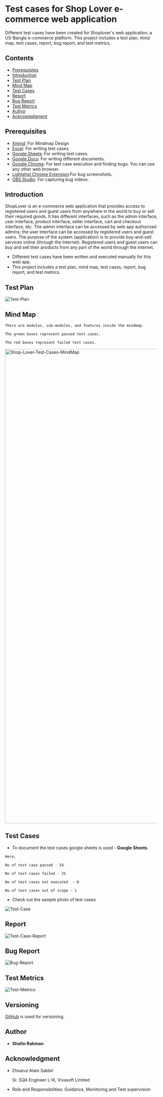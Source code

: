 # Test cases for Shop Lover e-commerce web  application

Different test cases have been created for Shoplover's web application, a US-Bangla e-commerce platform. This project includes a test plan, mind map, test cases, report, bug report, and test metrics.

## Contents
- [Prerequisites](#Prerequisites) 
- [Introduction](#Introduction) 
- [Test Plan](#test-plan) 
- [Mind Map](#mind-map)
- [Test Cases](#test-case-writing)
- [Report](#report)
- [Bug Report](#bug-report)
- [Test Metrics](#test-metrics)
- [Author](#test-metrics)
- [Acknowledgment](#Acknowledgment)

## Prerequisites 

- [Xmind](https://xmind.app): For Mindmap Design
- [Excel](): For writing test cases.
- [Google Sheets](): For writing test cases.
- [Google Docs](): For writing different documents.
- [Google Chrome](https://www.google.com/chrome): For test case execution and finding bugs. You can use any other web browser.
- [Lightshot Chrome Extension]():For bug screenshots.
- [OBS Studio](https://obsproject.com/): For capturing bug videos.


## Introduction

ShopLover is an e-commerce web application that provides access to registered users and guest users from anywhere in the world to buy or sell their required goods. It has different interfaces, such as the admin interface, user interface, product interface, seller interface, cart and checkout interface, etc. The admin interface can be accessed by web app authorized admins; the user interface can be accessed by registered users and guest users. The purpose of the system (application) is to provide buy-and-sell services online (through the Internet). Registered users and guest users can buy and sell their products from any part of the world through the internet.

- Different test cases have been written and executed manually for this web app. 
- This project includes a test plan, mind map, test cases, report, bug report, and test metrics.


## Test Plan 
![Test-Plan](https://github.com/shafinrahman912/Test-Cases-Shoplover.com/assets/83553368/d4f77bc2-e3f1-4c52-bd6f-762e7e04df25)

## Mind Map
```
There are modules, sub-modules, and features inside the mindmap.

The green boxes represent passed test cases.

The red boxes represent failed test cases.
```

<img width="1565" alt="Shop-Lover-Test-Cases-MindMap" src="https://github.com/shafinrahman912/Test-Cases-Shoplover.com/assets/83553368/deae9512-059b-43ed-9d67-de9cb6252e64">

## Test Cases
- To document the test cases google sheets is used - **Google Sheets**. 

```
Here,

No of test case passed - 54

No of test cases failed - 25

No of test cases not executed  - 0

No of test cases out of scope - 1

```
- Check out the sample photo of test cases


![Test-Case](https://github.com/shafinrahman912/Test-Cases-Shoplover.com/assets/83553368/58528b32-9f86-43d1-9e2d-a23bf974174a)


## Report
![Test-Case-Report](https://github.com/shafinrahman912/Test-Cases-Shoplover.com/assets/83553368/ffdfee0a-52d2-440d-ae66-d238377de388)


## Bug Report
![Bug-Report](https://github.com/shafinrahman912/Test-Cases-Shoplover.com/assets/83553368/dfb46343-628f-4cc3-9bb4-285760e92639)


## Test Metrics
![Test-Metrics](https://github.com/shafinrahman912/Test-Cases-Shoplover.com/assets/83553368/9c27df4a-5f53-4549-92e7-261281cf4a00)



## Versioning

[GitHub](http://github.com/) is used for versioning. 

## Author

* **Shafin Rahman** 

## Acknowledgment
* Ehsanul Alam Sabbir
  
  Sr. SQA Engineer L-III, Vivasoft Limited
* Role and Responsibilities: Guidance, Monitoring and Test supervision

